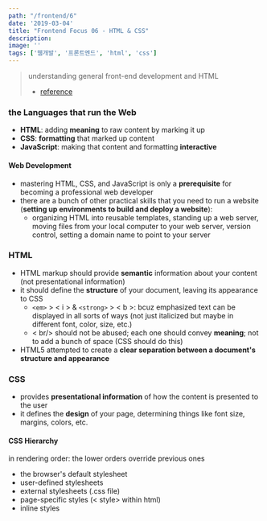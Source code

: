 ```yaml
---
path: "/frontend/6"
date: '2019-03-04'
title: "Frontend Focus 06 - HTML & CSS"
description: 
image: ''
tags: ['웹개발', '프론트엔드', 'html', 'css']
---
```

> understanding general front-end development and HTML
> - [reference](https://internetingishard.com/)

### the Languages that run the Web
- __HTML__: adding __meaning__ to raw content by marking it up
- __CSS__: __formatting__ that marked up content
- __JavaScript__: making that content and formatting __interactive__

#### Web Development
- mastering HTML, CSS, and JavaScript is only a __prerequisite__ for becoming a professional web developer
- there are a bunch of other practical skills that you need to run a website (__setting up environments to build and deploy a website__):
    - organizing HTML into reusable templates, standing up a web server, moving files from your local computer to your web server, version control, setting a domain name to point to your server

### HTML
- HTML markup should provide __semantic__ information about your content (not presentational information)
- it should define the __structure__ of your document, leaving its appearance to CSS
    - `<em>` > < i > & `<strong>` > < b >: bcuz emphasized text can be displayed in all sorts of ways (not just italicized but maybe in different font, color, size, etc.)
    - < br/> should not be abused; each one should convey __meaning__; not to add a bunch of space (CSS should do this)
- HTML5 attempted to create a __clear separation between a document's structure and appearance__

### CSS
- provides __presentational information__ of how the content is presented to the user
- it defines the __design__ of your page, determining things like font size, margins, colors, etc.

#### CSS Hierarchy 
in rendering order: the lower orders override previous ones
- the browser's default stylesheet
- user-defined stylesheets
- external stylesheets (.css file)
- page-specific styles (< style> within html)
- inline styles